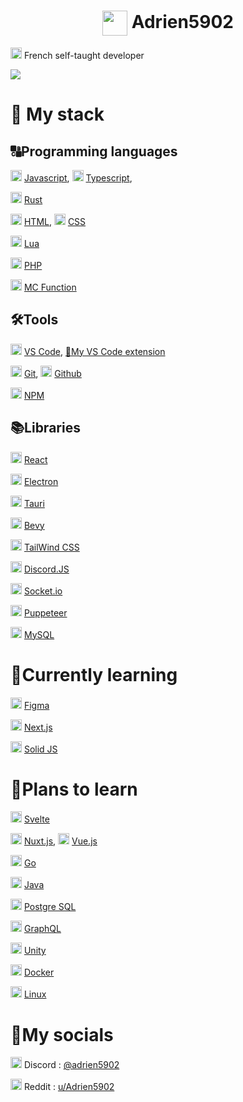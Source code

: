 <h1 align="center">
    <img width="40" align="center" src="https://github.com/Adrien5902/Adrien5902/assets/81705101/0a3614d4-02ed-41d4-9a8e-839012fe9ca4">
    <span>Adrien5902</span>
</h1>

<img width=18 src="https://upload.wikimedia.org/wikipedia/en/thumb/c/c3/Flag_of_France.svg/255px-Flag_of_France.svg.png"> French self-taught developer

<img src="Banner.png">

# 🚀 My stack

## 🔠Programming languages

<img width=18 src="https://cdn.jsdelivr.net/gh/devicons/devicon/icons/javascript/javascript-original.svg" /> [Javascript](https://en.wikipedia.org/wiki/JavaScript), 
<img width=18 src="https://cdn.jsdelivr.net/gh/devicons/devicon/icons/typescript/typescript-original.svg" /> [Typescript](https://www.typescriptlang.org/),

<img width=18 src="https://rustacean.net/assets/rustacean-flat-happy.png" /> [Rust](https://www.rust-lang.org)

<img width=18 src="https://cdn.jsdelivr.net/gh/devicons/devicon/icons/html5/html5-original.svg" /> [HTML](https://en.wikipedia.org/wiki/HTML),
<img width=18 src="https://cdn.jsdelivr.net/gh/devicons/devicon/icons/css3/css3-original.svg" /> [CSS](https://en.wikipedia.org/wiki/CSS)

<img width=18 src="https://cdn.jsdelivr.net/gh/devicons/devicon@latest/icons/lua/lua-original.svg" /> [Lua](https://www.lua.org/)

<img width=18 src="https://cdn.jsdelivr.net/gh/devicons/devicon/icons/php/php-original.svg" /> [PHP](https://www.php.net/)

<img width=18 src="https://minecraft.wiki/images/Minecraft_Launcher_MS_Icon.png" /> [MC Function](https://minecraft.wiki/w/Data_pack)


## 🛠️Tools

<img width=18 src="https://cdn.jsdelivr.net/gh/devicons/devicon/icons/vscode/vscode-original.svg" /> [VS Code](https://code.visualstudio.com/), [🧰My VS Code extension](https://marketplace.visualstudio.com/items?itemName=Adrien5902.adrien-s-code)

<img width=18 src="https://cdn.jsdelivr.net/gh/devicons/devicon/icons/git/git-original.svg" /> [Git](https://git-scm.com/), 
<picture>
    <source media="(prefers-color-scheme: dark)" srcset="https://static-00.iconduck.com/assets.00/github-icon-2048x1988-jzvzcf2t.png">
    <img height=18 src="https://cdn.jsdelivr.net/gh/devicons/devicon/icons/github/github-original.svg">
</picture> [Github](https://github.com)

<img width=18 src="https://cdn.jsdelivr.net/gh/devicons/devicon/icons/npm/npm-original-wordmark.svg" /> [NPM](https://www.npmjs.com/)


## 📚Libraries

<img width=18 src="https://cdn.jsdelivr.net/gh/devicons/devicon/icons/react/react-original.svg" /> [React](https://react.dev/)

<img width=18 src="https://cdn.jsdelivr.net/gh/devicons/devicon/icons/electron/electron-original.svg" /> [Electron](electronjs.org/)

<img width=18 src="https://raw.githubusercontent.com/tauri-apps/tauri/HEAD/app-icon.png"> [Tauri](https://tauri.app)

<img width=18 src="https://bevyengine.org/processed_images/4e424e8bfdfe1d4800.png"> [Bevy](https://bevyengine.org/)

<img width=18 src="https://cdn.jsdelivr.net/gh/devicons/devicon@latest/icons/tailwindcss/tailwindcss-original.svg" /> [TailWind CSS](https://tailwindcss.com/)

<img width=18 src="https://cdn.jsdelivr.net/gh/devicons/devicon/icons/discordjs/discordjs-original.svg" /> [Discord.JS](https://discord.js.org/)

<picture>
    <source media="(prefers-color-scheme: dark)" srcset="https://upload.wikimedia.org/wikipedia/commons/thumb/9/96/Socket-io.svg/1024px-Socket-io.svg.png">
    <img height=18 src="https://cdn.jsdelivr.net/gh/devicons/devicon/icons/socketio/socketio-original.svg">
</picture> <a href="https://socket.io">Socket.io</a>

<img width=18 src="https://user-images.githubusercontent.com/10379601/29446482-04f7036a-841f-11e7-9872-91d1fc2ea683.png"> [Puppeteer](https://pptr.dev)

<img width=18 src="https://cdn.jsdelivr.net/gh/devicons/devicon/icons/mysql/mysql-original.svg" /> [MySQL](https://www.mysql.com/)

# 📖Currently learning

<img width=18 src="https://cdn.jsdelivr.net/gh/devicons/devicon/icons/figma/figma-original.svg" /> [Figma](figma.com/)

<picture>
    <source media="(prefers-color-scheme: dark)" srcset="https://www.datocms-assets.com/75941/1657707878-nextjs_logo.png">
    <img height=18 src="https://cdn.jsdelivr.net/gh/devicons/devicon/icons/nextjs/nextjs-original.svg">
</picture> <a href="https://nextjs.org">Next.js</a>

<img width=18 src="https://www.solidjs.com/assets/logo-123b04bc.svg" /> [Solid JS](https://www.solidjs.com/)

# 🔮Plans to learn

<img width=18 src="https://cdn.jsdelivr.net/gh/devicons/devicon/icons/svelte/svelte-original.svg" /> [Svelte](https://svelte.dev/)

<img width=18 src="https://cdn.jsdelivr.net/gh/devicons/devicon/icons/nuxtjs/nuxtjs-original.svg" /> [Nuxt.js](https://nuxt.com/), 
<img width=18 src="https://cdn.jsdelivr.net/gh/devicons/devicon/icons/vuejs/vuejs-original.svg" /> [Vue.js](https://vuejs.org/)

<img width=18 src="https://cdn.jsdelivr.net/gh/devicons/devicon/icons/go/go-original-wordmark.svg" /> [Go](https://go.dev/)

<img width=18 src="https://cdn.jsdelivr.net/gh/devicons/devicon/icons/java/java-original.svg" /> [Java](https://dev.java/)

<img width=18 src="https://cdn.jsdelivr.net/gh/devicons/devicon/icons/postgresql/postgresql-original.svg" /> [Postgre SQL](https://www.postgresql.org/)

<img width=18 src="https://cdn.jsdelivr.net/gh/devicons/devicon/icons/graphql/graphql-plain.svg" /> [GraphQL](https://graphql.org/)

<picture>
    <source media="(prefers-color-scheme: dark)" srcset="https://preview.redd.it/81nwobjayd181.png?width=512&format=png&auto=webp&s=027cac2b3ddd6f7b3f5e60a783706d1d0e8151ec">
    <img height=18 src="https://cdn.jsdelivr.net/gh/devicons/devicon/icons/unity/unity-original.svg">
</picture> <a href="https://unity.com">Unity</a>

<img width=18 src="https://cdn.jsdelivr.net/gh/devicons/devicon/icons/docker/docker-original.svg" /> [Docker](https://www.docker.com/)

<img width=18 src="https://cdn.jsdelivr.net/gh/devicons/devicon/icons/linux/linux-original.svg" /> [Linux](https://en.wikipedia.org/wiki/Linux)

# 🤳My socials
<img width=18 src="https://upload.wikimedia.org/wikipedia/fr/thumb/4/4f/Discord_Logo_sans_texte.svg/71px-Discord_Logo_sans_texte.svg.png"> Discord : [@adrien5902](https://discordapp.com/users/535555445398437888)

<img width=18 src="https://www.redditinc.com/assets/images/site/reddit-logo.png"> Reddit : [u/Adrien5902](https://www.reddit.com/u/Adrien5902/)
